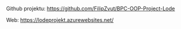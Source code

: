 Github projektu:
https://github.com/FilipZvut/BPC-OOP-Project-Lode

Web: https://lodeprojekt.azurewebsites.net/
